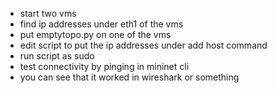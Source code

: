 - start two vms
- find ip addresses under eth1 of the vms
- put emptytopo.py on one of the vms
- edit script to put the ip addresses under add host command
- run script as sudo
- test connectivity by pinging in mininet cli
- you can see that it worked in wireshark or something
